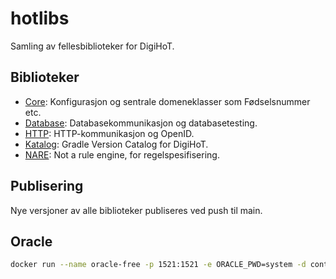 # hotlibs

Samling av fellesbiblioteker for DigiHoT.

## Biblioteker

* [Core](/core/README.md): Konfigurasjon og sentrale domeneklasser som Fødselsnummer etc.
* [Database](/database/README.md): Databasekommunikasjon og databasetesting.
* [HTTP](/http/README.md): HTTP-kommunikasjon og OpenID.
* [Katalog](/katalog/README.md): Gradle Version Catalog for DigiHoT.
* [NARE](/nare/README.md): Not a rule engine, for regelspesifisering.

## Publisering

Nye versjoner av alle biblioteker publiseres ved push til main.

## Oracle

```bash
docker run --name oracle-free -p 1521:1521 -e ORACLE_PWD=system -d container-registry.oracle.com/database/free:latest-lite
```
